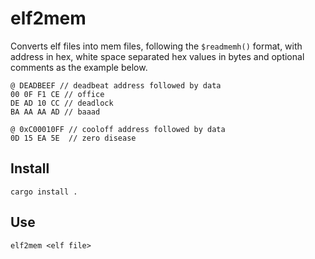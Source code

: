 # elf2mem

Converts elf files into mem files, following the `$readmemh()` format, with address in hex, white space separated hex values in bytes and optional comments as the example below.

```text
@ DEADBEEF // deadbeat address followed by data
00 0F F1 CE // office
DE AD 10 CC // deadlock
BA AA AA AD // baaad

@ 0xC00010FF // cooloff address followed by data
0D 15 EA 5E  // zero disease  
```

## Install

```shell
cargo install .
```

## Use

```shell
elf2mem <elf file>
```